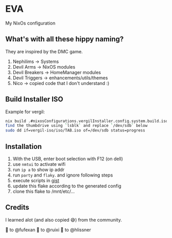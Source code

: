 # EVA

My NixOs configuration

## What's with all these hippy naming?

They are inspired by the DMC game.

1. Nephilims -> Systems
2. Devil Arms -> NixOS modules
3. Devil Breakers -> HomeManager modules
4. Devil Triggers -> enhancements/utils/themes
4. Nico -> copied code that I don't understand :)

## Build Installer ISO

Example for vergil:
``` sh
nix build .#nixosConfigurations.vergilInstaller.config.system.build.isoImage -o vergil-iso
find the thumbdrive using `lsblk` and replace `/dev/sdb` below
sudo dd if=vergil-iso/iso/TAB.iso of=/dev/sdb status=progress
```

## Installation
1. With the USB, enter boot selection with F12 (on dell)
2. use `nmtui` to activate wifi
3. run `ip a` to show ip addr
4. run `party` and `flaky`. and ignore following steps
5. execute scripts in [gist](https://gist.github.com/sagittaros/ef15791c46e71adb934b52a3892236b7)
6. update this flake according to the generated config
7. clone this flake to /mnt/etc/...


##  Credits
I learned alot (and also copied 😅) from the community.

🙇 to @fufexan
🙇 to @ruixi
🙇 to @hlissner

